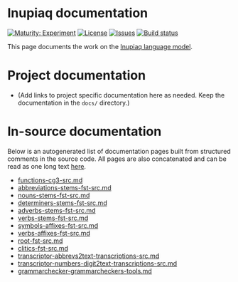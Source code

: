 # Inupiaq documentation

[![Maturity: Experiment](https://img.shields.io/badge/Maturity-Experiment-black.svg)](https://giellalt.github.io/MaturityClassification.html)
[![License](https://img.shields.io/github/license/giellalt/lang-ipk)](https://raw.githubusercontent.com/giellalt/lang-ipk/main/LICENSE)
[![Issues](https://img.shields.io/github/issues/giellalt/lang-ipk)](https://github.com/giellalt/lang-ipk/issues)
[![Build status](https://github.com/giellalt/lang-ipk/workflows/Speller%20CI+CD/badge.svg)](https://github.com/giellalt/lang-ipk/actions)

This page documents the work on the [Inupiaq language model](http://github.com/giellalt/lang-ipk). 

# Project documentation

* (Add links to project specific documentation here as needed. Keep the documentation in the `docs/` directory.)

# In-source documentation

Below is an autogenerated list of documentation pages built from structured comments in the source code. All pages are also concatenated and can be read as one long text [here](ipk.md).
* [functions-cg3-src.md](functions-cg3-src.md)
* [abbreviations-stems-fst-src.md](abbreviations-stems-fst-src.md)
* [nouns-stems-fst-src.md](nouns-stems-fst-src.md)
* [determiners-stems-fst-src.md](determiners-stems-fst-src.md)
* [adverbs-stems-fst-src.md](adverbs-stems-fst-src.md)
* [verbs-stems-fst-src.md](verbs-stems-fst-src.md)
* [symbols-affixes-fst-src.md](symbols-affixes-fst-src.md)
* [verbs-affixes-fst-src.md](verbs-affixes-fst-src.md)
* [root-fst-src.md](root-fst-src.md)
* [clitics-fst-src.md](clitics-fst-src.md)
* [transcriptor-abbrevs2text-transcriptions-src.md](transcriptor-abbrevs2text-transcriptions-src.md)
* [transcriptor-numbers-digit2text-transcriptions-src.md](transcriptor-numbers-digit2text-transcriptions-src.md)
* [grammarchecker-grammarcheckers-tools.md](grammarchecker-grammarcheckers-tools.md)
